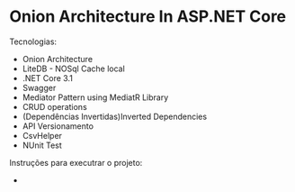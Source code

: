 # Onion Architecture In ASP.NET Core 

<p>Tecnologias:</p>
<!-- /wp:paragraph -->

<!-- wp:list -->
<ul><li>Onion Architecture</li><li>LiteDB - NOSql Cache local</li><li>.NET Core 3.1</li><li>Swagger</li><li> Mediator Pattern using MediatR Library</li><li>CRUD operations</li><li>(Dependências Invertidas)Inverted Dependencies</li><li>API Versionamento</li><li>CsvHelper</li><li>NUnit Test</li></ul>

<p>Instruções para executrar o projeto:</p>


<ul><li>     </li></ul>
